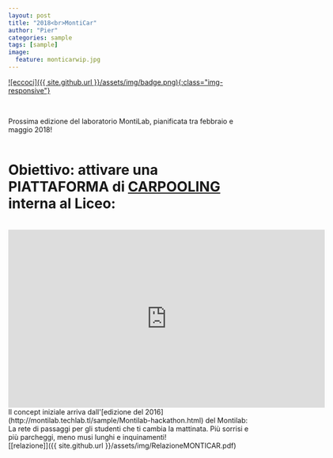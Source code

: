 ```yaml
---
layout: post
title: "2018<br>MontiCar"
author: "Pier"
categories: sample
tags: [sample]
image:
  feature: monticarwip.jpg
---
```


<a href="http://bit.ly/2HaURjy">![eccoci]({{ site.github.url }}/assets/img/badge.png){:class="img-responsive"}</a>

<br>



Prossima edizione del laboratorio MontiLab, pianificata tra febbraio e maggio 2018!<br><br>

# Obiettivo: attivare una PIATTAFORMA di [CARPOOLING](https://it.wikipedia.org/wiki/Car_pooling) interna al Liceo:
<br>
<iframe src="https://player.vimeo.com/video/166937334" width="640" height="360" frameborder="0" webkitallowfullscreen mozallowfullscreen allowfullscreen></iframe>
<br>
Il concept iniziale arriva dall'[edizione del 2016](http://montilab.techlab.tl/sample/Montilab-hackathon.html) del Montilab:<br>
La rete di passaggi per gli studenti che ti cambia la mattinata. Più sorrisi e più parcheggi, meno musi lunghi e inquinamenti!<br>
[[relazione]]({{ site.github.url }}/assets/img/RelazioneMONTICAR.pdf)
